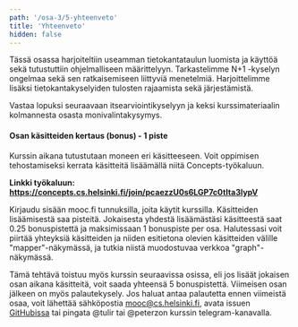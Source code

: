 ```yaml
---
path: '/osa-3/5-yhteenveto'
title: 'Yhteenveto'
hidden: false
---
```



Tässä osassa harjoiteltiin useamman tietokantataulun luomista ja käyttöä sekä tutustuttiin ohjelmalliseen määrittelyyn. Tarkastelimme N+1 -kyselyn ongelmaa sekä sen ratkaisemiseen liittyviä menetelmiä. Harjoittelimme lisäksi tietokantakyselyiden tulosten rajaamista sekä järjestämistä.

Vastaa lopuksi seuraavaan itsearviointikyselyyn ja keksi kurssimateriaalin kolmannesta osasta monivalintakysymys.

<quiz id="f5fe54c0-07ae-58e4-9b32-485e1caeb44c"></quiz>

<quiz id="6d934dbc-7e46-54d8-8ddd-1d4d7f93e27e"></quiz>

#### Osan käsitteiden kertaus (bonus) - 1 piste

Kurssin aikana tutustutaan moneen eri käsitteeseen. Voit oppimisen
tehostamiseksi kerrata käsitteitä lisäämällä niitä Concepts-työkaluun.

**Linkki työkaluun: https://concepts.cs.helsinki.fi/join/pcaezzU0s6LGP7c0tIta3lypV**

Kirjaudu sisään mooc.fi tunnuksilla, joita käytit kurssilla. Käsitteiden
lisäämisestä saa pisteitä. Jokaisesta yhdestä lisäämästäsi käsitteestä saat 0.25 bonuspistettä ja maksimissaan 1 bonuspiste per osa. Halutessasi voit piirtää yhteyksiä käsitteiden ja
niiden esitietona olevien käsitteiden välille "mapper"-näkymässä, ja tutkia
niistä muodostuvaa verkkoa "graph"-näkymässä.

Tämä tehtävä toistuu myös kurssin seuraavissa osissa, eli jos lisäät jokaisen
osan aikana käsitteitä, voit saada yhteensä 5 bonuspistettä. Viimeisen osan
jälkeen on myös palautekysely. Jos haluat antaa palautetta ennen viimeistä
osaa, voit lähettää sähköpostia mooc@cs.helsinki.fi, avata issuen
[GitHubissa](https://github.com/rage/concepts) tai pingata @tulir tai @peterzon
kurssin telegram-kanavalla.
